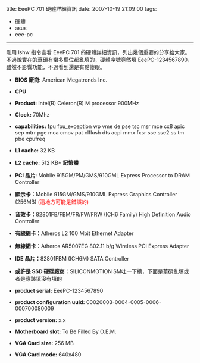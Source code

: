 title: EeePC 701 硬體詳細資訊
date: 2007-10-19 21:09:00
tags: 
- 硬體
- asus
- eee-pc
---

剛用 lshw 指令查看 EeePC 701 的硬體詳細資訊，列出幾個重要的分享給大家。不過說實在的華碩有蠻多欄位都亂填的，硬體序號竟然填 EeePC-1234567890，雖然不影響功能，不過看到還是有點傻眼。

*   <span style="font-weight: bold;">BIOS <span style="font-weight: bold;">廠商</span>:</span> American Megatrends Inc.
*   <span style="font-weight: bold;">CPU</span>

*   <span style="font-weight: bold;">Product:</span> Intel(R) Celeron(R) M processor          900MHz
*   <span style="font-weight: bold;">Clock:</span> 70Mhz
*   <span style="font-weight: bold;">capabilities:</span> fpu fpu_exception wp vme de pse tsc msr mce cx8 apic sep mtrr pge mca cmov pat clflush dts acpi mmx fxsr sse sse2 ss tm pbe cpufreq
*   <span style="font-weight: bold;">L1 cache:</span> 32 KB
*   <span style="font-weight: bold;">L2 cache:</span> 512 KB*   <span style="font-weight: bold;">記憶體</span>
*   <span style="font-weight: bold;">PCI 晶片</span>: Mobile 915GM/PM/GMS/910GML Express Processor to DRAM Controller
*   <span style="font-weight: bold;">顯示卡：</span>Mobile 915GM/GMS/910GML Express Graphics Controller (256MB) <span style="color: rgb(255, 0, 0);">(這地方可能是錯誤的)</span>
*   <span style="font-weight: bold;">音效卡：</span>82801FB/FBM/FR/FW/FRW (ICH6 Family) High Definition Audio Controller
*   <span style="font-weight: bold;">有線網卡：</span>Atheros L2 100 Mbit Ethernet Adapter
*   <span style="font-weight: bold;">無線網卡：</span>Atheros AR5007EG 802.11 b/g Wireless PCI Express Adapter
*   <span style="font-weight: bold;">IDE 晶片：</span>82801FBM (ICH6M) SATA Controller
*   <span style="font-weight: bold;">或許是 SSD 硬碟廠商：</span>SILICONMOTION SM吐一下槽，下面是華碩亂填或者是應該填沒有填的

*   <span style="font-weight: bold;">product serial:</span> EeePC-1234567890
*   <span style="font-weight: bold;">product configuration uuid:</span> 00020003-0004-0005-0006-000700080009
*   <span style="font-weight: bold;">product version:</span> x.x
*   <span style="font-weight: bold;">Motherboard slot:</span> To Be Filled By O.E.M.
*   <span style="font-weight: bold;">VGA Card size:</span> 256 MB
*   <span style="font-weight: bold;">VGA Card mode:</span> 640x480